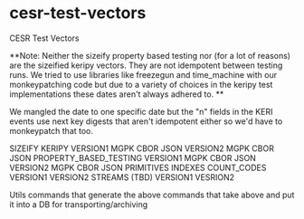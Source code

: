 # cesr-test-vectors
CESR Test Vectors

**Note: Neither the sizeify property based testing nor (for a lot of reasons)
are the sizeified keripy vectors.  They are not idempotent between testing
runs.  We tried to use libraries like freezegun and time_machine with our
monkeypatching code but due to a variety of choices in the keripy test
implementations these dates aren't always adhered to. **

We mangled the date to one specific date but the "n" fields in the KERI events
use next key digests that aren't idempotent either so we'd have to monkeypatch
that too.

SIZEIFY
	KERIPY
		VERSION1
			MGPK
			CBOR
			JSON
		VERSION2
			MGPK
			CBOR
			JSON
	PROPERTY_BASED_TESTING
		VERSION1
			MGPK
			CBOR
			JSON
		VERSION2
			MGPK
			CBOR
			JSON
PRIMITIVES
INDEXES
COUNT\_CODES
	VERSION1
	VERSION2
STREAMS (TBD)
	VERSION1
	VESRION2

Utils
	commands that generate the above
	commands that take above and put it into a DB for transporting/archiving
